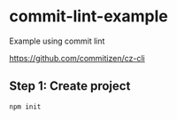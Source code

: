 # commit-lint-example
Example using commit lint

https://github.com/commitizen/cz-cli

## Step 1: Create project
```
npm init
```
